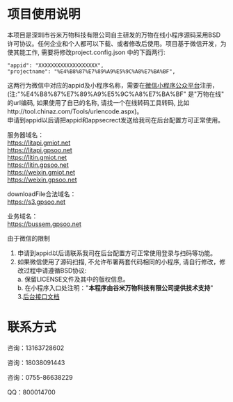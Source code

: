 # 项目使用说明
本项目是深圳市谷米万物科技有限公司自主研发的万物在线小程序源码采用BSD许可协议。任何企业和个人都可以下载、或者修改后使用。项目基于微信开发，为使其能工作, 需要将修改project.config.json 中的下面两行:
    
    "appid": "XXXXXXXXXXXXXXXXXXX",   
    "projectname": "%E4%B8%87%E7%89%A9%E5%9C%A8%E7%BA%BF",

这两行为微信中对应的appid及小程序名称，需要在[微信小程序公众平台](https://mp.weixin.qq.com/cgi-bin/wx)注册，(注:"%E4%B8%87%E7%89%A9%E5%9C%A8%E7%BA%BF" 是"万物在线" 的url编码, 如果使用了自已的名称, 请找一个在线转码工具转码, 比如http://tool.chinaz.com/Tools/urlencode.aspx)。  
申请到appid以后请把appid和appsecrect发送给我司在后台配置方可正常使用。

服务器域名：  
https://litapi.gmiot.net  
https://litapi.gpsoo.net  
https://litin.gmiot.net  
https://litin.gpsoo.net  
https://weixin.gmiot.net  
https://weixin.gpsoo.net  

downloadFile合法域名：  
https://s3.gpsoo.net

业务域名：  
https://bussem.gpsoo.net


    
由于微信的限制
1. 申请到appid以后请联系我司在后台配置方可正常使用登录与扫码等功能。
2. 如果微信使用了源码扫描, 不允许布署两套代码相同的小程序, 请自行修改，修改过程中请遵循BSD协议:  
    a. 保留LICENSE文件及其中的版权信息。    
    b. 在小程序入口处注明："**本程序由谷米万物科技有限公司提供技术支持**"  
3.[后台接口文档](http://www.gpsoo.net/open/v1.0/dataApi.html)  
# 联系方式 #

咨询：13163728602

咨询：18038091443

咨询：0755-86638229

QQ：800014700
    


